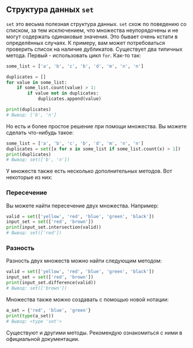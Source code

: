 ## Структура данных `set`

`set` это весьма полезная структура данных. `set` схож по поведению
со списком, за тем исключением, что множества неупорядочены и не могут
содержать одинаковые значения. Это бывает очень кстати в определённых случаях.
К примеру, вам может потребоваться проверить список на наличие дубликатов.
Существует два типичных метода. Первый - использовать цикл `for`. Как-то так:

```python
some_list = ['a', 'b', 'c', 'b', 'd', 'm', 'n', 'n']

duplicates = []
for value in some_list:
    if some_list.count(value) > 1:
        if value not in duplicates:
            duplicates.append(value)

print(duplicates)
# Вывод: ['b', 'n']
```

Но есть и более простое решение при помощи множества. Вы можете сделать
что-нибудь такое:

```python
some_list = ['a', 'b', 'c', 'b', 'd', 'm', 'n', 'n']
duplicates = set([x for x in some_list if some_list.count(x) > 1])
print(duplicates)
# Вывод: set(['b', 'n'])
```

У множеств также есть несколько дополнительных методов. Вот некоторые
из них:

### Пересечение

Вы можете найти пересечение двух множества. Например:

```python
valid = set(['yellow', 'red', 'blue', 'green', 'black'])
input_set = set(['red', 'brown'])
print(input_set.intersection(valid))
# Вывод: set(['red'])
```

### Разность

Разность двух множеств можно найти следующим методом:

```python
valid = set(['yellow', 'red', 'blue', 'green', 'black'])
input_set = set(['red', 'brown'])
print(input_set.difference(valid))
# Вывод: set(['brown'])
```

Множества также можно создавать с помощью новой нотации:

```python
a_set = {'red', 'blue', 'green'}
print(type(a_set))
# Вывод: <type 'set'>
```

Существуют и другими методы. Рекомендую ознакомиться с ними в официальной
документации.
